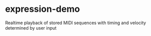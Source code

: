 # expression-demo
Realtime playback of stored MIDI sequences with timing and velocity determined by user input
